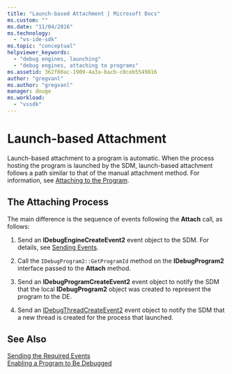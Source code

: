 ```yaml
---
title: "Launch-based Attachment | Microsoft Docs"
ms.custom: ""
ms.date: "11/04/2016"
ms.technology: 
  - "vs-ide-sdk"
ms.topic: "conceptual"
helpviewer_keywords: 
  - "debug engines, launching"
  - "debug engines, attaching to programs"
ms.assetid: 362f00ac-1909-4a3a-bacb-c0ceb5549816
author: "gregvanl"
ms.author: "gregvanl"
manager: douge
ms.workload: 
  - "vssdk"
---
```

# Launch-based Attachment
Launch-based attachment to a program is automatic. When the process hosting the program is launched by the SDM, launch-based attachment follows a path similar to that of the manual attachment method. For information, see [Attaching to the Program](../../extensibility/debugger/attaching-to-the-program.md).  
  
## The Attaching Process  
 The main difference is the sequence of events following the **Attach** call, as follows:  
  
1.  Send an **IDebugEngineCreateEvent2** event object to the SDM. For details, see [Sending Events](../../extensibility/debugger/sending-events.md).  
  
2.  Call the `IDebugProgram2::GetProgramId` method on the **IDebugProgram2** interface passed to the **Attach** method.  
  
3.  Send an **IDebugProgramCreateEvent2** event object to notify the SDM that the local **IDebugProgram2** object was created to represent the program to the DE.  
  
4.  Send an [IDebugThreadCreateEvent2](../../extensibility/debugger/reference/idebugthreadcreateevent2.md) event object to notify the SDM that a new thread is created for the process that launched.  
  
## See Also  
 [Sending the Required Events](../../extensibility/debugger/sending-the-required-events.md)   
 [Enabling a Program to Be Debugged](../../extensibility/debugger/enabling-a-program-to-be-debugged.md)